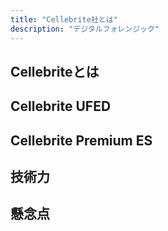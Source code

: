 ```yaml
---
title: "Cellebrite社とは"
description: "デジタルフォレンジック"
---
```


## Cellebriteとは

## Cellebrite UFED

## Cellebrite Premium ES

## 技術力

## 懸念点